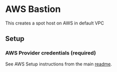 # AWS Bastion

This creates a spot host on AWS in default VPC

## Setup

### AWS Provider credentials (required)

See AWS Setup instructions from the main [readme](../../../../readme.md).
